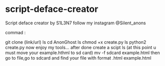 # script-deface-creator
Script deface creator by S1L3N7
follow my instagram @Silent_anons

commad :

git clone (link/url)
ls
cd AnonGhost
ls
chmod +x create.py
ls
python2 create.py
now enjoy my tools...
after done create a scipt
ls   (at this point u must move your example.hthml to sd card)
mv -f sdcard example.html
then go to file,go to sdcard and find your file with format .html     example.html
